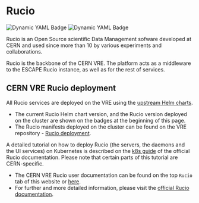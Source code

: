 # Rucio

![Dynamic YAML Badge](https://img.shields.io/badge/dynamic/yaml?url=https%3A%2F%2Fraw.githubusercontent.com%2Fvre-hub%2Fvre%2Frefs%2Fheads%2Fmain%2Finfrastructure%2Fcluster%2Fflux%2Frucio%2Frucio-servers.yaml&query=%24.spec.values.image.tag&label=Rucio%20release&color=%23474986)
![Dynamic YAML Badge](https://img.shields.io/badge/dynamic/yaml?url=https%3A%2F%2Fraw.githubusercontent.com%2Fvre-hub%2Fvre%2Frefs%2Fheads%2Fmain%2Finfrastructure%2Fcluster%2Fflux%2Frucio%2Frucio-servers.yaml&query=%24.spec.chart.spec.version&label=Rucio%20helm%20charts)

Rucio is an Open Source scientific Data Management sofware developed at CERN and used since more than 10 by various experiments and collaborations.  

Rucio is the backbone of the CERN VRE. The platform acts as a middleware to the ESCAPE Rucio instance, as well as for the rest of services. 

## CERN VRE Rucio deployment

All Rucio services are deployed on the VRE using the [upstream Helm charts](https://github.com/rucio/helm-charts).

* The current Rucio Helm chart version, and the Rucio version deployed on the cluster are shown on the badges at the beginning of this page.
* The Rucio manifests deployed on the cluster can be found on the VRE repository - [Rucio deployment](https://github.com/vre-hub/vre/tree/main/infrastructure/cluster/flux/rucio).

A detailed tutorial on how to deploy Rucio (the servers, the daemons and the UI services) on Kubernetes is described on the [k8s guide](https://rucio.cern.ch/documentation/operator/k8s_guide) of the official Rucio documentation. Please note that certain parts of this tutorial are CERN-specific. 

* The CERN VRE Rucio user documentation can be found on the top `Rucio` tab of this website or [here](../../rucio.md).
* For further and more detailed information, please visit the [official Rucio documentation](https://rucio.cern.ch/documentation/).